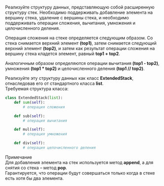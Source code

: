 Реализуйте структуру данных, представляющую собой расширенную структуру стек. 
Необходимо поддерживать добавление элемента на вершину стека, удаление с вершины стека, 
и необходимо поддерживать операции сложения, вычитания, умножения и целочисленного деления.

Операция сложения на стеке определяется следующим образом. Со стека снимается верхний 
элемент **(top1)**, затем снимается следующий верхний элемент **(top2)**, и затем как результат 
операции сложения на вершину стека кладется элемент, равный **top1 + top2**.

Аналогичным образом определяются операции вычитания **(top1 - top2)**, умножения 
**(top1 * top2)** и целочисленного деления **(top1 // top2)**.

Реализуйте эту структуру данных как класс **ExtendedStack**, отнаследовав его от 
стандартного класса **list**.  
Требуемая структура класса:
```python
class ExtendedStack(list):
    def sum(self):
        # операция сложения

    def sub(self):
        # операция вычитания

    def mul(self):
        # операция умножения

    def div(self):
        # операция целочисленного деления
```

Примечание  
Для добавления элемента на стек используется метод **append**, а для снятия со стека 
– метод **pop**.  
Гарантируется, что операции будут совершаться только когда в стеке есть хотя бы два элемента.